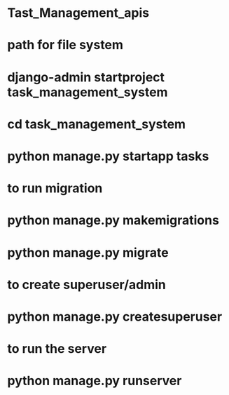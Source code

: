 # Tast_Management_apis

# path for file system
# django-admin startproject task_management_system
# cd task_management_system
# python manage.py startapp tasks

# to run migration
# python manage.py makemigrations
# python manage.py migrate

# to create superuser/admin
# python manage.py createsuperuser


# to run the server
# python manage.py runserver
